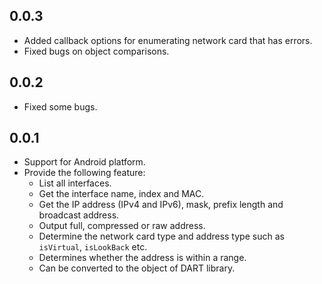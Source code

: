 ## 0.0.3

* Added callback options for enumerating network card that has errors.
* Fixed bugs on object comparisons.


## 0.0.2

* Fixed some bugs.


## 0.0.1

* Support for Android platform.
* Provide the following feature:
    * List all interfaces.
    * Get the interface name, index and MAC.
    * Get the IP address (IPv4 and IPv6), mask, prefix length and broadcast address.
    * Output full, compressed or raw address.
    * Determine the network card type and address type such as `isVirtual`, `isLookBack` etc.
    * Determines whether the address is within a range.
    * Can be converted to the object of DART library.
